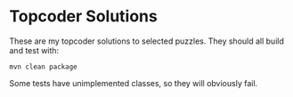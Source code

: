 
# Topcoder Solutions

These are my topcoder solutions to selected puzzles.  They should all build and test with:


`mvn clean package` 



Some tests have unimplemented classes, so they will obviously fail.
